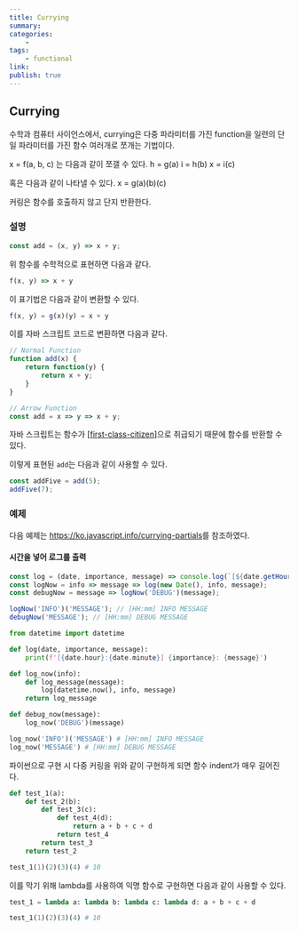 ```yaml
---
title: Currying
summary: 
categories:
    - 
tags:
    - functional
link: 
publish: true
---
```


## Currying

수학과 컴퓨터 사이언스에서, currying은 다중 파라미터를 가진 function을 일련의 단일 파라미터를 가진 함수 여러개로 쪼개는 기법이다.

x = f(a, b, c) 는 다음과 같이 쪼갤 수 있다.
h = g(a)
i = h(b)
x = i(c)

혹은 다음과 같이 나타낼 수 있다.
x = g(a)(b)(c)

커링은 함수를 호출하지 않고 단지 반환한다.

### 설명

```javascript
const add = (x, y) => x + y;
```

위 함수를 수학적으로 표현하면 다음과 같다.

```javascript
f(x, y) => x + y
```

이 표기법은 다음과 같이 변환할 수 있다.

```javascript
f(x, y) = g(x)(y) = x + y
```

이를 자바 스크립트 코드로 변환하면 다음과 같다.

```javascript
// Normal Function
function add(x) {
    return function(y) {
        return x + y;
    }
}

// Arrow Function
const add = x => y => x + y;
```

자바 스크립트는 함수가 [[first-class-citizen]]으로 취급되기 때문에 함수를 반환할 수 있다.

이렇게 표현된 `add`는 다음과 같이 사용할 수 있다.

```javascript
const addFive = add(5);
addFive(7);
```

### 예제

다음 예제는 <https://ko.javascript.info/currying-partials>를 참조하였다.

#### 시간을 넣어 로그를 출력

```javascript
const log = (date, importance, message) => console.log(`[${date.getHours()}:${date.getMinutes()}] ${importance}: ${message}`);
const logNow = info => message => log(new Date(), info, message);
const debugNow = message => logNow('DEBUG')(message);

logNow('INFO')('MESSAGE'); // [HH:mm] INFO MESSAGE
debugNow('MESSAGE'); // [HH:mm] DEBUG MESSAGE
```

```python
from datetime import datetime

def log(date, importance, message):
    print(f'[{date.hour}:{date.minute}] {importance}: {message}')

def log_now(info):
    def log_message(message):
        log(datetime.now(), info, message)
    return log_message

def debug_now(message):
    log_now('DEBUG')(message)

log_now('INFO')('MESSAGE') # [HH:mm] INFO MESSAGE
log_now('MESSAGE') # [HH:mm] DEBUG MESSAGE
```

파이썬으로 구현 시 다중 커링을 위와 같이 구현하게 되면 함수 indent가 매우 길어진다.

```python
def test_1(a):
    def test_2(b):
        def test_3(c):
            def test_4(d):
                return a + b + c + d
            return test_4
        return test_3
    return test_2

test_1(1)(2)(3)(4) # 10
```

이를 막기 위해 lambda를 사용하여 익명 함수로 구현하면 다음과 같이 사용할 수 있다.

```python
test_1 = lambda a: lambda b: lambda c: lambda d: a + b + c + d

test_1(1)(2)(3)(4) # 10
```

[//begin]: # "Autogenerated link references for markdown compatibility"
[first-class-citizen]: first-class-citizen.md "First-Class Citizen"
[//end]: # "Autogenerated link references"